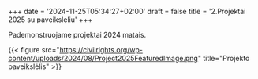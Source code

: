 +++
date = '2024-11-25T05:34:27+02:00'
draft = false
title = '2.Projektai 2025 su paveiksleliu'
+++

Pademonstruojame projektai 2024 matais.

{{< figure src="https://civilrights.org/wp-content/uploads/2024/08/Project2025FeaturedImage.png" title="Projekto paveikslėlis" >}}